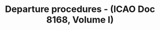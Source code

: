 ---
learningObjectiveId: "010.06.03"
parentId: "010.06"
title: Departure procedures - (ICAO Doc 8168, Volume I)
---
